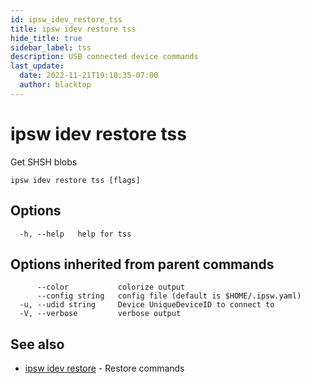 ```yaml
---
id: ipsw_idev_restore_tss
title: ipsw idev restore tss
hide_title: true
sidebar_label: tss
description: USB connected device commands
last_update:
  date: 2022-11-21T19:10:35-07:00
  author: blacktop
---
```

# ipsw idev restore tss

Get SHSH blobs

```
ipsw idev restore tss [flags]
```

## Options

```
  -h, --help   help for tss
```

## Options inherited from parent commands

```
      --color           colorize output
      --config string   config file (default is $HOME/.ipsw.yaml)
  -u, --udid string     Device UniqueDeviceID to connect to
  -V, --verbose         verbose output
```

## See also

* [ipsw idev restore](/docs/cli/idev/ipsw_idev_restore)	 - Restore commands

